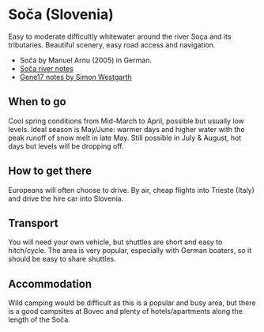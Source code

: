 Soča (Slovenia)
===============

Easy to moderate difficultly whitewater around the river Soça and its tributaries. Beautiful scenery, easy road access and navigation.

  * Soča by Manuel Arnu (2005) in German.
  * [Soča river notes](./asset/soca/soca-koritnica-river-notes.pdf)
  * [Gene17 notes by Simon Westgarth](./asset/soca/gene17.pdf)

When to go
----------

Cool spring conditions from Mid-March to April, possible but usually low levels. Ideal season is May/June: warmer days and higher water with the peak runoff of snow melt in late May. Still possible in July & August, hot days but levels will be dropping off. 

How to get there
----------------

Europeans will often choose to drive. By air, cheap flights into Trieste (Italy) and drive the hire car into Slovenia.

Transport
---------

You will need your own vehicle, but shuttles are short and easy to hitch/cycle. The area is very popular, especially with German boaters, so it should be easy to share shuttles.

Accommodation
-------------

Wild camping would be difficult as this is a popular and busy area, but there is a good campsites at Bovec and plenty of hotels/apartments along the length of the Soča.



